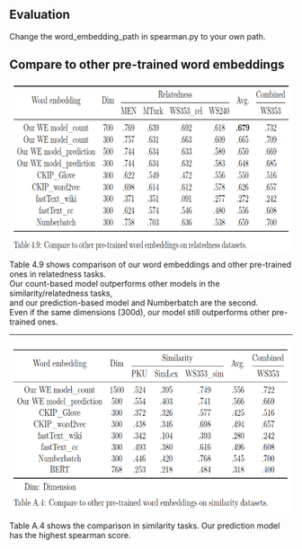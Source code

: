 ## Evaluation
Change the word_embedding_path in spearman.py to your own path.

## Compare to other pre-trained word embeddings
<p align="left">
  <img width="800" height="300" src="./relatedness_compare_to_other_pre_trained_word_embeddings.png">
</p>

Table 4.9 shows comparison of our word embeddings and other pre-trained ones in relatedness tasks.  
Our count-based model outperforms other models in the similarity/relatedness tasks,  
and our prediction-based model and Numberbatch are the second.  
Even if the same dimensions (300d), our model still outperforms other pre-trained ones.  

---

<p align="left">
  <img width="800" height="300" src="./similarity_compare_to_other_pre_trained_word_embeddings.png">
</p>

Table A.4 shows the comparison in similarity tasks. Our prediction model has the highest spearman score.
